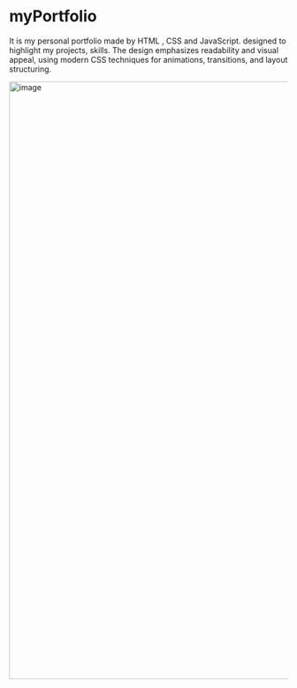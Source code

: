 # myPortfolio
It is my personal portfolio made by HTML , CSS and JavaScript. designed to highlight my projects, skills. The design emphasizes readability and visual appeal, using modern CSS techniques for animations, transitions, and layout structuring.

<img width="1920" height="1080" alt="image" src="https://github.com/user-attachments/assets/0b8abee1-f92b-4ff2-9602-78834c7203fe" />

